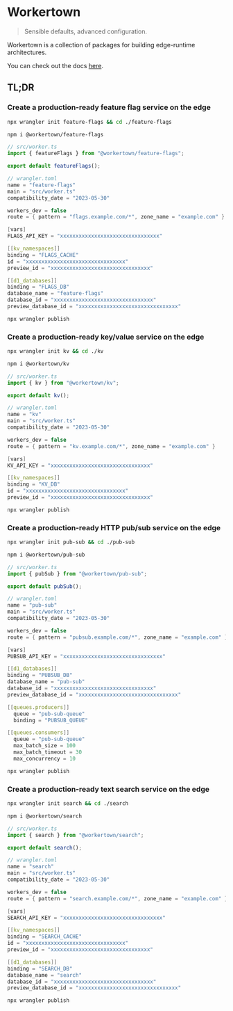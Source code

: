 # Workertown

> Sensible defaults, advanced configuration.

Workertown is a collection of packages for building edge-runtime architectures.

You can check out the docs [here](https://workertown.cloudmix.dev).

## TL;DR

### Create a production-ready feature flag service on the edge

```bash
npx wrangler init feature-flags && cd ./feature-flags
```

```bash
npm i @workertown/feature-flags
```

```js
// src/worker.ts
import { featureFlags } from "@workertown/feature-flags";

export default featureFlags();
```

```c
// wrangler.toml
name = "feature-flags"
main = "src/worker.ts"
compatibility_date = "2023-05-30"

workers_dev = false
route = { pattern = "flags.example.com/*", zone_name = "example.com" }

[vars]
FLAGS_API_KEY = "xxxxxxxxxxxxxxxxxxxxxxxxxxxxxxxx"

[[kv_namespaces]]
binding = "FLAGS_CACHE"
id = "xxxxxxxxxxxxxxxxxxxxxxxxxxxxxxxx"
preview_id = "xxxxxxxxxxxxxxxxxxxxxxxxxxxxxxxx"

[[d1_databases]]
binding = "FLAGS_DB"
database_name = "feature-flags"
database_id = "xxxxxxxxxxxxxxxxxxxxxxxxxxxxxxxx"
preview_database_id = "xxxxxxxxxxxxxxxxxxxxxxxxxxxxxxxx"
```

```bash
npx wrangler publish
```

### Create a production-ready key/value service on the edge

```bash
npx wrangler init kv && cd ./kv
```

```bash
npm i @workertown/kv
```

```js
// src/worker.ts
import { kv } from "@workertown/kv";

export default kv();
```

```c
// wrangler.toml
name = "kv"
main = "src/worker.ts"
compatibility_date = "2023-05-30"

workers_dev = false
route = { pattern = "kv.example.com/*", zone_name = "example.com" }

[vars]
KV_API_KEY = "xxxxxxxxxxxxxxxxxxxxxxxxxxxxxxxx"

[[kv_namespaces]]
binding = "KV_DB"
id = "xxxxxxxxxxxxxxxxxxxxxxxxxxxxxxxx"
preview_id = "xxxxxxxxxxxxxxxxxxxxxxxxxxxxxxxx"
```

```bash
npx wrangler publish
```

### Create a production-ready HTTP pub/sub service on the edge

```bash
npx wrangler init pub-sub && cd ./pub-sub
```

```bash
npm i @workertown/pub-sub
```

```js
// src/worker.ts
import { pubSub } from "@workertown/pub-sub";

export default pubSub();
```

```c
// wrangler.toml
name = "pub-sub"
main = "src/worker.ts"
compatibility_date = "2023-05-30"

workers_dev = false
route = { pattern = "pubsub.example.com/*", zone_name = "example.com" }

[vars]
PUBSUB_API_KEY = "xxxxxxxxxxxxxxxxxxxxxxxxxxxxxxxx"

[[d1_databases]]
binding = "PUBSUB_DB"
database_name = "pub-sub"
database_id = "xxxxxxxxxxxxxxxxxxxxxxxxxxxxxxxx"
preview_database_id = "xxxxxxxxxxxxxxxxxxxxxxxxxxxxxxxx"

[[queues.producers]]
  queue = "pub-sub-queue"
  binding = "PUBSUB_QUEUE"

[[queues.consumers]]
  queue = "pub-sub-queue"
  max_batch_size = 100
  max_batch_timeout = 30
  max_concurrency = 10
```

```bash
npx wrangler publish
```

### Create a production-ready text search service on the edge

```bash
npx wrangler init search && cd ./search
```

```bash
npm i @workertown/search
```

```js
// src/worker.ts
import { search } from "@workertown/search";

export default search();
```

```c
// wrangler.toml
name = "search"
main = "src/worker.ts"
compatibility_date = "2023-05-30"

workers_dev = false
route = { pattern = "search.example.com/*", zone_name = "example.com" }

[vars]
SEARCH_API_KEY = "xxxxxxxxxxxxxxxxxxxxxxxxxxxxxxxx"

[[kv_namespaces]]
binding = "SEARCH_CACHE"
id = "xxxxxxxxxxxxxxxxxxxxxxxxxxxxxxxx"
preview_id = "xxxxxxxxxxxxxxxxxxxxxxxxxxxxxxxx"

[[d1_databases]]
binding = "SEARCH_DB"
database_name = "search"
database_id = "xxxxxxxxxxxxxxxxxxxxxxxxxxxxxxxx"
preview_database_id = "xxxxxxxxxxxxxxxxxxxxxxxxxxxxxxxx"
```

```bash
npx wrangler publish
```
